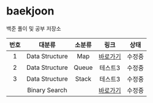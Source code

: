 # baekjoon

백준 풀이 및 공부 저장소


|번호|대분류|소분류|링크|상태|
|:---:|:---:|:---:|:---:|:---:|
|1|Data Structure|Map|[바로가기](https://github.com/Ian0121/baekjoon/tree/main/solution/Data_Structure_Map_Set)|수정중|
|2|Data Structure|Queue|테스트3|수정중|
|3|Data Structure|Stack|테스트3|수정중|
||Binary Search||[바로가기](https://github.com/Ian0121/baekjoon/tree/main/solution/Binary_Search)|수정중|
